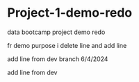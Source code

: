 # Project-1-demo-redo
data bootcamp project demo redo 

fr demo purpose i delete line and add line


add line from dev branch 6/4/2024

add line from dev
